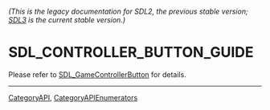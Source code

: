 ###### (This is the legacy documentation for SDL2, the previous stable version; [SDL3](https://wiki.libsdl.org/SDL3/) is the current stable version.)
# SDL_CONTROLLER_BUTTON_GUIDE

Please refer to [SDL_GameControllerButton](SDL_GameControllerButton) for details.

----
[CategoryAPI](CategoryAPI), [CategoryAPIEnumerators](CategoryAPIEnumerators)

